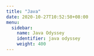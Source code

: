 ```yaml
---
title: "Java"
date: 2020-10-27T10:52:50+08:00
menu:
  sidebar:
    name: Java Odyssey
    identifier: java odyssey
    weight: 400
---
```


